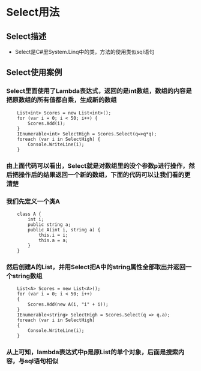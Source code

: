 # Select用法
## Select描述
* Select是C#里System.Linq中的类，方法的使用类似sql语句
## Select使用案例
### Select里面使用了Lambda表达式，返回的是int数组，数组的内容是把原数组的所有值都自乘，生成新的数组
```
    List<int> Scores = new List<int>();
    for (var i = 0; i < 50; i++) {
        Scores.Add(i);
    }
    IEnumerable<int> SelectHigh = Scores.Select(q=>q*q);
    foreach (var i in SelectHigh) {
        Console.WriteLine(i);
    }
``` 
### 由上面代码可以看出，Select就是对数组里的没个参数p进行操作，然后把操作后的结果返回一个新的数组，下面的代码可以让我们看的更清楚
### 我们先定义一个类A
```
    class A {
        int i;
        public string a;
        public A(int i, string a) {
            this.i = i;
            this.a = a;
        }
    }
```
### 然后创建A的List，并用Select把A中的string属性全部取出并返回一个string数组
```
    List<A> Scores = new List<A>();
    for (var i = 0; i < 50; i++)
    {
        Scores.Add(new A(i, "i" + i));
    }
    IEnumerable<string> SelectHigh = Scores.Select(q => q.a);
    foreach (var i in SelectHigh)
    {
        Console.WriteLine(i);
    }
```
### 从上可知，lambda表达式中p是原List的单个对象，后面是搜索内容，与sql语句相似